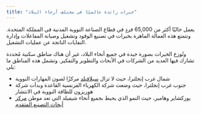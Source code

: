 ```yaml
---
title: "خبرات رائدة عالميًا في مختلف أرجاء البلاد"
---
```

يعمل حاليًا أكثر من 65,000 فردٍ في قطاع الصناعة النووية المدنية في المملكة المتحدة. وتتمتع هذه العمالة الماهرة بخبرات في تصنيع الوقود وتشغيل وصيانة المفاعلات وإدارة النفايات الناتجة عن عمليات التشغيل.

وتُوزع الخبرات بصورة جيدة في جميع أنحاء البلاد، غير أن هناك مناطق سكنية مُحددة تشارك فيها العديد من الشركات في الأبحاث والتطوير والتفكير. وتشمل هذه المناطق ما يلي:

- شمال غرب إنجلترا، حيث لا تزال [سيلافيلد](http://www.sellafieldsites.com/) مركزًا لصون المهارات النووية
- جنوب غرب إنجلترا، حيث وضعت شركة الكهرباء الفرنسية القاعدة وبدأت شركة هوريزون للطاقة النووية في الانتشار
- يوركشاير وهامبر، حيث النمو الذي يحيط بجميع أنحاء شيفيلد التي تعد موطن [مركز أبحاث التصنيع المتقدم](http://www.amrc.co.uk/)


